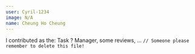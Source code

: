 ```yaml
---
user: Cyril-1234
image: N/A
name: Cheung Ho Cheung
---
```

I contributed as the: Task ? Manager, some reviews, ... `// Someone please remember to delete this file!`

<!-- 
Note: Please put down your own information, and register your real contributi
on
-->
